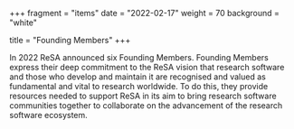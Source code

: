 +++
fragment = "items"
date = "2022-02-17"
weight = 70
background = "white"

title = "Founding Members"
+++

In 2022 ReSA announced six Founding Members. Founding Members express their deep commitment to the ReSA vision that research software
and those who develop and maintain it are recognised and valued as fundamental and vital to research worldwide. To do this, they provide
resources needed to support ReSA in its aim to bring research software communities together to collaborate on the advancement of the
research software ecosystem.
